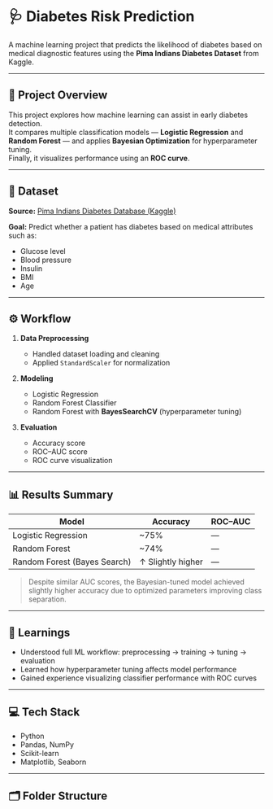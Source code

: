 # 🩺 Diabetes Risk Prediction

A machine learning project that predicts the likelihood of diabetes based on medical diagnostic features using the **Pima Indians Diabetes Dataset** from Kaggle.

---

## 📘 Project Overview
This project explores how machine learning can assist in early diabetes detection.  
It compares multiple classification models — **Logistic Regression** and **Random Forest** — and applies **Bayesian Optimization** for hyperparameter tuning.  
Finally, it visualizes performance using an **ROC curve**.

---

## 🧩 Dataset
**Source:** [Pima Indians Diabetes Database (Kaggle)](https://www.kaggle.com/datasets/uciml/pima-indians-diabetes-database)

**Goal:** Predict whether a patient has diabetes based on medical attributes such as:
- Glucose level  
- Blood pressure  
- Insulin  
- BMI  
- Age  

---

## ⚙️ Workflow
1. **Data Preprocessing**
   - Handled dataset loading and cleaning  
   - Applied `StandardScaler` for normalization  

2. **Modeling**
   - Logistic Regression  
   - Random Forest Classifier  
   - Random Forest with **BayesSearchCV** (hyperparameter tuning)

3. **Evaluation**
   - Accuracy score  
   - ROC–AUC score  
   - ROC curve visualization  

---

## 📊 Results Summary
| Model | Accuracy | ROC–AUC |
|--------|-----------|----------|
| Logistic Regression | ~75% | — |
| Random Forest | ~74% | — |
| Random Forest (Bayes Search) | ↑ Slightly higher | — |

> Despite similar AUC scores, the Bayesian-tuned model achieved slightly higher accuracy due to optimized parameters improving class separation.

---

## 🧠 Learnings
- Understood full ML workflow: preprocessing → training → tuning → evaluation  
- Learned how hyperparameter tuning affects model performance  
- Gained experience visualizing classifier performance with ROC curves  

---

## 💻 Tech Stack
- Python  
- Pandas, NumPy  
- Scikit-learn  
- Matplotlib, Seaborn  

---

## 🗂️ Folder Structure


